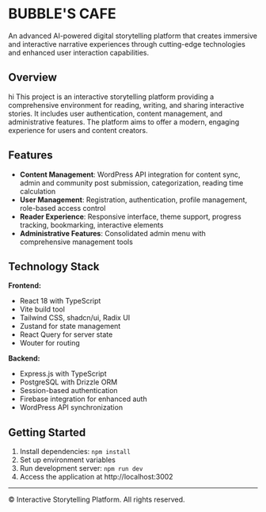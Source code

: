 # BUBBLE'S CAFE

An advanced AI-powered digital storytelling platform that creates immersive and interactive narrative experiences through cutting-edge technologies and enhanced user interaction capabilities.

## Overview
hi
This project is an interactive storytelling platform providing a comprehensive environment for reading, writing, and sharing interactive stories. It includes user authentication, content management, and administrative features. The platform aims to offer a modern, engaging experience for users and content creators.

## Features

- **Content Management**: WordPress API integration for content sync, admin and community post submission, categorization, reading time calculation
- **User Management**: Registration, authentication, profile management, role-based access control  
- **Reader Experience**: Responsive interface, theme support, progress tracking, bookmarking, interactive elements
- **Administrative Features**: Consolidated admin menu with comprehensive management tools

## Technology Stack

**Frontend:**
- React 18 with TypeScript
- Vite build tool
- Tailwind CSS, shadcn/ui, Radix UI
- Zustand for state management
- React Query for server state
- Wouter for routing

**Backend:**
- Express.js with TypeScript
- PostgreSQL with Drizzle ORM
- Session-based authentication
- Firebase integration for enhanced auth
- WordPress API synchronization

## Getting Started

1. Install dependencies: `npm install`
2. Set up environment variables
3. Run development server: `npm run dev`
4. Access the application at http://localhost:3002

---

© Interactive Storytelling Platform. All rights reserved.